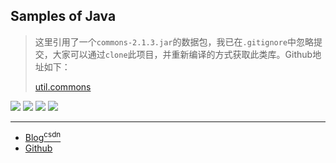 ## Samples of Java

> 这里引用了一个`commons-2.1.3.jar`的数据包，我已在`.gitignore`中忽略提交，大家可以通过`clone`此项目，并重新编译的方式获取此类库。Github地址如下：
>
> [util.commons](https://github.com/qwhai/util.commons)

![](https://img.shields.io/badge/java-1.8-brightgreen.svg)
![](https://img.shields.io/badge/maven-3.6.1-orangered.svg)
![](https://img.shields.io/badge/ide-IntelliJ%20IDEA-rosybrown.svg)
![](https://img.shields.io/badge/junit-4.11-darksalmon.svg)

------------

- [Blog<sup>csdn</sup>](https://qwhai.blog.csdn.net/)
- [Github](https://github.com/qwhaib)